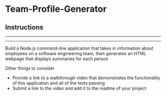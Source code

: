 # Team-Profile-Generator

## Instructions

***
***

Build a Node.js command-line application that takes in information about employees on a software engineering team, then generates an HTML webpage that displays summaries for each person

Other things to consider

* Provide a link to a walkthrough video that demonstrates the functionality of this application and all of the tests passing
* Submit a link to the video and add it to the readme of your project